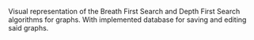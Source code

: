 Visual representation of the Breath First Search and Depth First Search algorithms for graphs. With implemented database for saving and editing said graphs. 
